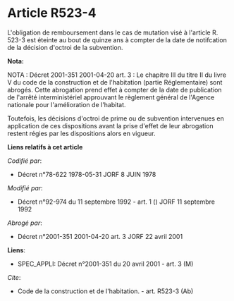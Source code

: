 # Article R523-4

L'obligation de remboursement dans le cas de mutation visé à l'article R. 523-3 est éteinte au bout de quinze ans à compter
de la date de notifcation de la décision d'octroi de la subvention.

**Nota:**

NOTA : Décret 2001-351 2001-04-20 art. 3 : Le chapitre III du titre II du livre V du code de la construction et de
l'habitation (partie Réglementaire) sont abrogés. Cette abrogation prend effet à compter de la date de publication de
l'arrêté interministériel approuvant le règlement général de l'Agence nationale pour l'amélioration de l'habitat.

Toutefois, les décisions d'octroi de prime ou de subvention intervenues en application de ces dispositions avant la prise
d'effet de leur abrogation restent régies par les dispositions alors en vigueur.

**Liens relatifs à cet article**

_Codifié par_:

  - Décret n°78-622 1978-05-31 JORF 8 JUIN 1978

_Modifié par_:

  - Décret n°92-974 du 11 septembre 1992 - art. 1 () JORF 11 septembre 1992

_Abrogé par_:

  - Décret n°2001-351 2001-04-20 art. 3 JORF 22 avril 2001

**Liens**:

  - SPEC_APPLI: Décret n°2001-351 du 20 avril 2001 - art. 3 (M)

_Cite_:

  - Code de la construction et de l'habitation. - art. R523-3 (Ab)
